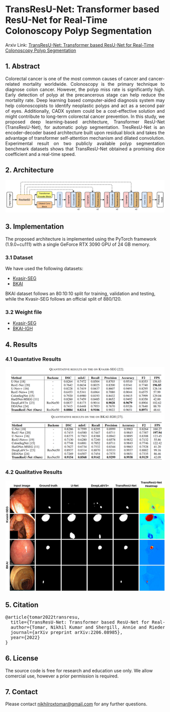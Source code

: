 # TransResU-Net: Transformer based ResU-Net for Real-Time Colonoscopy Polyp Segmentation
Arxiv Link: [TransResU-Net: Transformer based ResU-Net for Real-Time Colonoscopy Polyp Segmentation](https://arxiv.org/pdf/2206.08985.pdf)

## 1. Abstract
<div align="justify">
Colorectal cancer is one of the most common causes of cancer and cancer-related mortality worldwide. Colonoscopy is the primary technique to diagnose colon cancer. However, the polyp miss rate is significantly high. Early detection of polyp at the precancerous stage can help reduce the mortality rate. Deep learning based computer-aided diagnosis system may help colonoscopists to identify neoplastic polyps and act as a second pair of eyes. Additionally, CADX system could be a cost-effective solution and might contribute to long-term colorectal cancer prevention. In this study, we proposed deep learning-based architecture, Transformer ResU-Net (TransResU-Net), for automatic polyp segmentation. TresResU-Net is an encoder-decoder based architecture built upon residual block and takes the advantage of transformer self-attention mechanism and dilated convolution. Experimental result on two publicly available polyp segmentation benchmark datasets shows that TransResU-Net obtained a promising dice coefficient and a real-time speed.
</div>

## 2. Architecture
<img src="images/block-diagram.jpg">

## 3. Implementation
The proposed architecture is implemented using the PyTorch framework (1.9.0+cu111) with a single GeForce RTX 3090 GPU of 24 GB memory. 

### 3.1 Dataset
We have used the following datasets:
- [Kvasir-SEG](https://datasets.simula.no/downloads/kvasir-seg.zip)
- [BKAI](https://www.kaggle.com/competitions/bkai-igh-neopolyp/data)

BKAI dataset follows an 80:10:10 split for training, validation and testing, while the Kvasir-SEG follows an official split of 880/120.

### 3.2 Weight file
- [Kvasir-SEG](https://drive.google.com/file/d/1ekuDE3EmBVyU4uXf9r5HEnIO3Mzw5u7w/view?usp=sharing)
- [BKAI-IGH](https://drive.google.com/file/d/1pYvRa-KEcOSzR665Dkr9seXlaHT3rkyO/view?usp=sharing)

## 4. Results

### 4.1 Quantative Results
<img src="images/result-1.png">
<img src="images/result-2.png">

### 4.2 Qualitative Results
<img src="images/qualitative.jpg">

## 5. Citation
<pre>
@article{tomar2022transresu,
  title={TransResU-Net: Transformer based ResU-Net for Real-Time Colonoscopy Polyp Segmentation},
  author={Tomar, Nikhil Kumar and Shergill, Annie and Rieders, Brandon and Bagci, Ulas and Jha, Debesh},
  journal={arXiv preprint arXiv:2206.08985},
  year={2022}
}
</pre>
## 6. License 
The source code is free for research and education use only. We allow comercial use, however a prior permission is required. 

## 7. Contact
Please contact nikhilroxtomar@gmail.com for any further questions. 
